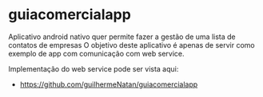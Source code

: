 # guiacomercialapp
Aplicativo android nativo quer permite fazer a gestão de uma lista de contatos de empresas
O objetivo deste aplicativo é apenas de servir como exemplo de app com comunicação com web service.


Implementação do web service pode ser vista aqui:
 - https://github.com/guilhermeNatan/guiacomercialapp

